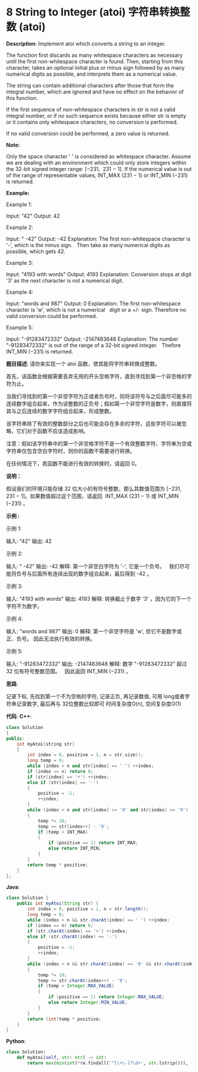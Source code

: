 # 8 String to Integer (atoi) 字符串转换整数 (atoi)

__Description__:
Implement atoi which converts a string to an integer.

The function first discards as many whitespace characters as necessary until the first non-whitespace character is found. Then, starting from this character, takes an optional initial plus or minus sign followed by as many numerical digits as possible, and interprets them as a numerical value.

The string can contain additional characters after those that form the integral number, which are ignored and have no effect on the behavior of this function.

If the first sequence of non-whitespace characters in str is not a valid integral number, or if no such sequence exists because either str is empty or it contains only whitespace characters, no conversion is performed.

If no valid conversion could be performed, a zero value is returned.

__Note:__

Only the space character ' ' is considered as whitespace character.
Assume we are dealing with an environment which could only store integers within the 32-bit signed integer range: [−231,  231 − 1]. If the numerical value is out of the range of representable values, INT_MAX (231 − 1) or INT_MIN (−231) is returned.

__Example:__

Example 1:

Input: "42"
Output: 42

Example 2:

Input: "   -42"
Output: -42
Explanation: The first non-whitespace character is '-', which is the minus sign.
             Then take as many numerical digits as possible, which gets 42.

Example 3:

Input: "4193 with words"
Output: 4193
Explanation: Conversion stops at digit '3' as the next character is not a numerical digit.

Example 4:

Input: "words and 987"
Output: 0
Explanation: The first non-whitespace character is 'w', which is not a numerical
             digit or a +/- sign. Therefore no valid conversion could be performed.

Example 5:

Input: "-91283472332"
Output: -2147483648
Explanation: The number "-91283472332" is out of the range of a 32-bit signed integer.
             Thefore INT_MIN (−231) is returned.

__题目描述__:
请你来实现一个 atoi 函数，使其能将字符串转换成整数。

首先，该函数会根据需要丢弃无用的开头空格字符，直到寻找到第一个非空格的字符为止。

当我们寻找到的第一个非空字符为正或者负号时，则将该符号与之后面尽可能多的连续数字组合起来，作为该整数的正负号；假如第一个非空字符是数字，则直接将其与之后连续的数字字符组合起来，形成整数。

该字符串除了有效的整数部分之后也可能会存在多余的字符，这些字符可以被忽略，它们对于函数不应该造成影响。

注意：假如该字符串中的第一个非空格字符不是一个有效整数字符、字符串为空或字符串仅包含空白字符时，则你的函数不需要进行转换。

在任何情况下，若函数不能进行有效的转换时，请返回 0。

__说明：__

假设我们的环境只能存储 32 位大小的有符号整数，那么其数值范围为 [−231,  231 − 1]。如果数值超过这个范围，请返回  INT_MAX (231 − 1) 或 INT_MIN (−231) 。

__示例 :__

示例 1:

输入: "42"
输出: 42

示例 2:

输入: "   -42"
输出: -42
解释: 第一个非空白字符为 '-', 它是一个负号。
     我们尽可能将负号与后面所有连续出现的数字组合起来，最后得到 -42 。

示例 3:

输入: "4193 with words"
输出: 4193
解释: 转换截止于数字 '3' ，因为它的下一个字符不为数字。

示例 4:

输入: "words and 987"
输出: 0
解释: 第一个非空字符是 'w', 但它不是数字或正、负号。
     因此无法执行有效的转换。

示例 5:

输入: "-91283472332"
输出: -2147483648
解释: 数字 "-91283472332" 超过 32 位有符号整数范围。
     因此返回 INT_MIN (−231) 。

__思路__:

记录下标, 先找到第一个不为空格的字符, 记录正负, 再记录数值, 可用 long或者字符串记录数字, 最后再与 32位整数比较即可
时间复杂度O(n), 空间复杂度O(1)

__代码__:
__C++__:

```C++
class Solution 
{
public:
    int myAtoi(string str) 
    {
        int index = 0, positive = 1, n = str.size();
        long temp = 0;
        while (index < n and str[index] == ' ') ++index;
        if (index == n) return 0;
        if (str[index] == '+') ++index;
        else if (str[index] == '-')
        {
            positive = -1;
            ++index;
        }
        while (index < n and str[index] >= '0' and str[index] <= '9')
        {
            temp *= 10;
            temp += str[index++] - '0';
            if (temp > INT_MAX) 
            {
                if (positive == 1) return INT_MAX;
                else return INT_MIN;
            }
        }
        return temp * positive;
    }
};
```

__Java__:

```Java
class Solution {
    public int myAtoi(String str) {
        int index = 0, positive = 1, n = str.length();
        long temp = 0;
        while (index < n && str.charAt(index) == ' ') ++index;
        if (index == n) return 0;
        if (str.charAt(index) == '+') ++index;
        else if (str.charAt(index) == '-')
        {
            positive = -1;
            ++index;
        }
        while (index < n && str.charAt(index) >= '0' && str.charAt(index) <= '9')
        {
            temp *= 10;
            temp += str.charAt(index++) - '0';
            if (temp > Integer.MAX_VALUE) 
            {
                if (positive == 1) return Integer.MAX_VALUE;
                else return Integer.MIN_VALUE;
            }
        }
        return (int)temp * positive;
    }
}
```

__Python__:

```Python
class Solution:
    def myAtoi(self, str: str) -> int:
        return max(min(int(*re.findall('^[\+\-]?\d+', str.lstrip())), (1 << 31) - 1), -(1 << 31))
```
